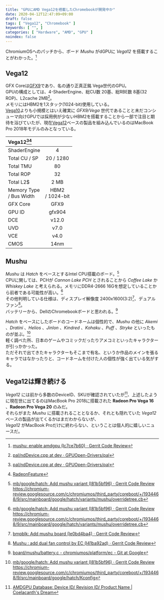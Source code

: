 ```yaml
---
title: "GPUにAMD Vega12を搭載したChromebookが開発中か"
date: 2020-04-12T12:47:09+09:00
draft: false
tags: [ "Vega12", "Chromebook" ]
keywords: [ "", ]
categories: [ "Hardware", "AMD", "GPU" ]
noindex: false
---
```


ChromiumOSへのパッチから、ボード *Mushu* がdGPUに *Vega12* を搭載することがわかった。[^4]  

[^4]: [mushu: enable amdgpu (Ic7ce7b60) · Gerrit Code Review](https://chromium-review.googlesource.com/c/chromiumos/overlays/board-overlays/+/2117044)

## Vega12
GFX Coreは[GFX9](/tags/gfx9)であり、名の通り正真正銘 Vega世代のGPU。  
GPUの構成としては、4-ShaderEngine、総CU数 20基、総RBE数 8基(32 ROP)、L2cache 2MB[^1]。  
メモリにはHBM2を1スタック(1024-bit)使用している。  
[Vega10](/tags/vega10)よりも小規模とはいえ確実に *GFX9/Vega* 世代であることと未だコンシューマ向けGPUでは採用例が少ないHBM2を搭載することから一部で注目と期待を浴びていたが、現在[Vega12](/tags/vega12)ベースの製品を組み込んでいるのはMacBook Pro 2018年モデルのみとなっている。  

| Vega12[^1][^2] | |
| :--- | :---: |
| ShaderEngine | 4 |
| Total CU / SP | 20 / 1280 |
| Total TMU | 80 |
| Total ROP | 32 |
| Total L2$ | 2 MB |
| Memory Type<br>/ Bus Width | HBM2<br>/ 1024-bit |
| GFX Core | GFX9 |
| GPU ID | gfx904 |
| DCE | v12.0 |
| UVD | v7.0 |
| VCE | v4.0 |
| CMOS | 14nm |

[^1]: [pal/ndDevice.cpp at dev · GPUOpen-Drivers/pal](https://github.com/GPUOpen-Drivers/pal/blob/dev/src/core/os/nullDevice/ndDevice.cpp#L854)
[^2]: [RadeonFeature](https://www.x.org/wiki/RadeonFeature/)

## Mushu
*Mushu* は *Hatch* をベースとするIntel CPU搭載のボード。[^3]  
CPUに関しては、PCHが *Cannon Lake PCH* とされることから *Coffee Lake* か *Whiskey Lake* と考えられる。メモリにDDR4-2666 16Gを想定していることから前者である可能性が高い。[^5]  
その他判明している仕様は、ディスプレイ解像度 2400x1600(3:2)[^9]、デュアルファン[^6]。  
バッテリーから、DellのChromebookボードと思われる。[^7]  

*Hatch* をベースにしたボードのコードネームは個性的で、*Mushu* の他に *Akemi* 、*Dratini* 、*Helios* 、*Jinlon* 、*Kindred* 、*Kohaku* 、*Puff* 、*Stryke* といったものが並ぶ。[^10]  
軽く調べた所、日本のゲームやコミックだったりアメコミといったキャラクターが引っかかった。  
ただそれで出てきたキャラクターもそこまで有名、というか作品のメインを張るキャラではなかったりと、コードネームを付けた人の個性が強く出ている気がする。  

[^3]: [mb/google/hatch: Add mushu variant (I81b5bf96) · Gerrit Code Review](https://chromium-review.googlesource.com/c/chromiumos/third_party/coreboot/+/1934468)<br><https://chromium-review.googlesource.com/c/chromiumos/third_party/coreboot/+/1934468/9/src/mainboard/google/hatch/variants/mushu/overridetree.cb>
[^9]: [bmpblk: Add mushu board (Ie0bd4ba4) · Gerrit Code Review](https://chromium-review.googlesource.com/c/chromiumos/platform/bmpblk/+/1986097)
[^5]: [mb/google/hatch: Add mushu variant (I81b5bf96) · Gerrit Code Review](https://chromium-review.googlesource.com/c/chromiumos/third_party/coreboot/+/1934468)<br><https://chromium-review.googlesource.com/c/chromiumos/third_party/coreboot/+/1934468/9/src/mainboard/google/hatch/variants/mushu/overridetree.cb>
[^6]: [Mushu : add dual fan control by EC (I41ba92ad) · Gerrit Code Review](https://chromium-review.googlesource.com/c/chromiumos/platform/ec/+/2073740)
[^7]: [board/mushu/battery.c - chromiumos/platform/ec - Git at Google](https://chromium.googlesource.com/chromiumos/platform/ec/+/refs/heads/master/board/mushu/battery.c#35)
[^10]: [mb/google/hatch: Add mushu variant (I81b5bf96) · Gerrit Code Review](https://chromium-review.googlesource.com/c/chromiumos/third_party/coreboot/+/1934468)<br><https://chromium-review.googlesource.com/c/chromiumos/third_party/coreboot/+/1934468/9/src/mainboard/google/hatch/Kconfig>

## Vega12は輝き続ける
*Vega12* には前から多数のDeviceID、SKUが確認されていたが[^8]、上述したように現在世に出てるのはMacBook Pro 2018に搭載された **Radeon Pro Vega 16** 、**Radeon Pro Vega 20** のみだ。  
それらがまた *Mushu* に搭載されることとなるか、それとも隠れていた *Vega12* ベースの製品が出てくるかはまだわからないが、  
*Vega12* がMacBook Proだけに終わらない、ということは個人的に嬉しいニュースだ。

[^8]: [AMDGPU Database: Device ID/ Revision ID/ Product Name | Coelacanth's Dream](/posts/2019/12/30/did-rid-product-matome-p2/#vega12-gfx904)
